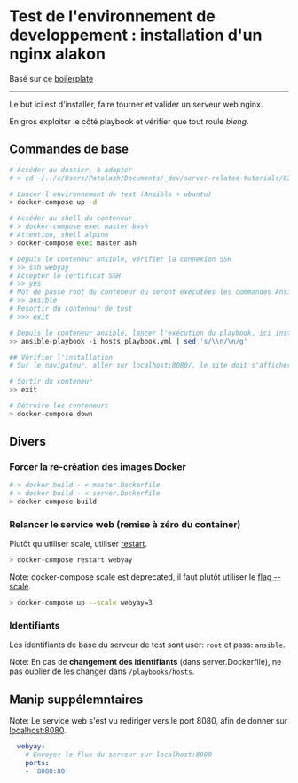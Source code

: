# Test de l'environnement de developpement : installation d'un nginx alakon

Basé sur ce [boilerplate](https://github.com/youpiwaza/server-related-tutorials/tree/master/03-dev-env-composed-ansible-test/02-example-updated)

---

Le but ici est d'installer, faire tourner et valider un serveur web nginx.

En gros exploiter le côté playbook et vérifier que tout roule *bieng*.

## Commandes de base

```bash
# Accéder au dossier, à adapter
# > cd ~/../c/Users/Patolash/Documents/_dev/server-related-tutorials/03-dev-env-composed-ansible-test/03-nginx-test

# Lancer l'environnement de test (Ansible + ubuntu)
> docker-compose up -d

# Accéder au shell du conteneur
# > docker-compose exec master bash
# Attention, shell alpine
> docker-compose exec master ash

# Depuis le conteneur ansible, vérifier la connexion SSH
# >> ssh webyay
# Accepter le certificat SSH
# >> yes
# Mot de passe root du conteneur ou seront exécutées les commandes Ansible, cf. server.Dockerfile
# >> ansible
# Resortir du conteneur de test
# >>> exit

# Depuis le conteneur ansible, lancer l'exécution du playbook, ici installation de git. En prenant en compte les retours à la ligne :)
>> ansible-playbook -i hosts playbook.yml | sed 's/\\n/\n/g'

## Vérifier l'installation
# Sur le navigateur, aller sur localhost:8080/, le site doit s'afficher

# Sortir du conteneur
>> exit

# Détruire les conteneurs
> docker-compose down
```

## Divers

### Forcer la re-création des images Docker

```bash
# > docker build - < master.Dockerfile
# > docker build - < server.Dockerfile
> docker-compose build
```

### Relancer le service web (remise à zéro du container)

Plutôt qu'utiliser scale, utiliser [restart](https://docs.docker.com/compose/reference/restart/).

```bash
> docker-compose restart webyay
```

Note: docker-compose scale est deprecated, il faut plutôt utiliser le [flag --scale](https://docs.docker.com/compose/reference/up/).

```bash
> docker-compose up --scale webyay=3
```

### Identifiants

Les identifiants de base du serveur de test sont user: `root` et pass: `ansible`.

Note: En cas de **changement des identifiants** (dans server.Dockerfile), ne pas oublier de les changer dans `/playbooks/hosts`.

## Manip suppélemntaires

Note: Le service web s'est vu rediriger vers le port 8080, afin de donner sur [localhost:8080](http://localhost:8080/).

```yaml
  webyay:
    # Envoyer le flux du serveur sur localhost:8080
    ports:
    - '8080:80'
```

